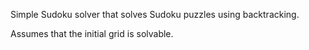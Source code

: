 Simple Sudoku solver that  solves Sudoku puzzles using backtracking.

Assumes that the initial grid is solvable.
